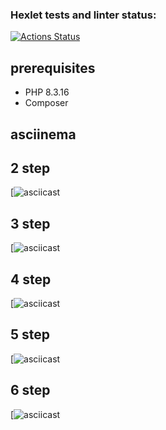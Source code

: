 ### Hexlet tests and linter status:
[![Actions Status](https://github.com/aabelyaev/php-project-48/actions/workflows/hexlet-check.yml/badge.svg)](https://github.com/aabelyaev/php-project-48/actions)

## prerequisites

* PHP 8.3.16
* Composer

## asciinema
##  2 step ##
 [![asciicast](https://asciinema.org/a/cjmsp0uHjQV1ULqKLAcQ6gf7w)
##  3 step ##
 [![asciicast](https://asciinema.org/a/S6UkUckAwnc8Ype5JCOHqMJey)
## 4 step ##
 [![asciicast](https://asciinema.org/a/QK6N8WGUUqGNIU1uxtPS0ZnIn)
## 5 step ##
 [![asciicast](https://asciinema.org/a/3aQB4k0032lFYFiobB4dk3Jb3)
## 6 step ##
  [![asciicast](https://asciinema.org/a/77uxxbWlDzVcpiJOJr2Uk6Zf2)

